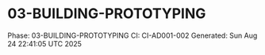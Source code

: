 # 03-BUILDING-PROTOTYPING
Phase: 03-BUILDING-PROTOTYPING
CI: CI-AD001-002
Generated: Sun Aug 24 22:41:05 UTC 2025
